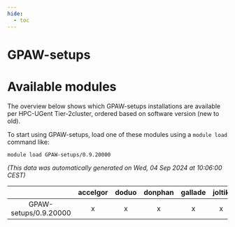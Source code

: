 ```yaml
---
hide:
  - toc
---
```


GPAW-setups
===========

# Available modules


The overview below shows which GPAW-setups installations are available per HPC-UGent Tier-2cluster, ordered based on software version (new to old).

To start using GPAW-setups, load one of these modules using a `module load` command like:

```shell
module load GPAW-setups/0.9.20000
```

*(This data was automatically generated on Wed, 04 Sep 2024 at 10:06:00 CEST)*  

| |accelgor|doduo|donphan|gallade|joltik|shinx|skitty|
| :---: | :---: | :---: | :---: | :---: | :---: | :---: | :---: |
|GPAW-setups/0.9.20000|x|x|x|x|x|-|x|

